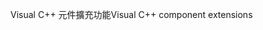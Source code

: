 <span data-ttu-id="634d2-101">Visual C++ 元件擴充功能</span><span class="sxs-lookup"><span data-stu-id="634d2-101">Visual C++ component extensions</span></span>